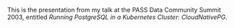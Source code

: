 This is the presentation from my talk at the PASS Data Community Summit 2003, 
entitled _Running PostgreSQL in a Kubernetes Cluster: CloudNativePG_.